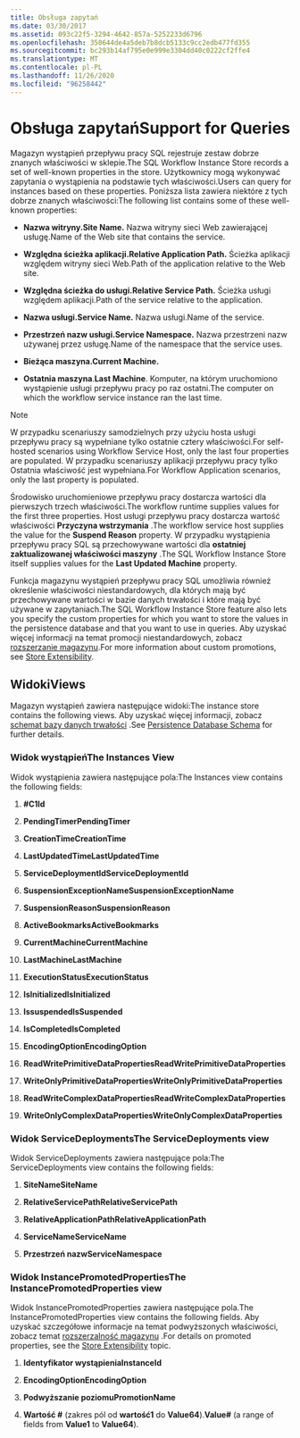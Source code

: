 ```yaml
---
title: Obsługa zapytań
ms.date: 03/30/2017
ms.assetid: 093c22f5-3294-4642-857a-5252233d6796
ms.openlocfilehash: 350644de4a5deb7b8dcb5133c9cc2edb477fd355
ms.sourcegitcommit: bc293b14af795e0e999e3304dd40c0222cf2ffe4
ms.translationtype: MT
ms.contentlocale: pl-PL
ms.lasthandoff: 11/26/2020
ms.locfileid: "96258442"
---
```

# <a name="support-for-queries"></a><span data-ttu-id="00c3a-102">Obsługa zapytań</span><span class="sxs-lookup"><span data-stu-id="00c3a-102">Support for Queries</span></span>

<span data-ttu-id="00c3a-103">Magazyn wystąpień przepływu pracy SQL rejestruje zestaw dobrze znanych właściwości w sklepie.</span><span class="sxs-lookup"><span data-stu-id="00c3a-103">The SQL Workflow Instance Store records a set of well-known properties in the store.</span></span> <span data-ttu-id="00c3a-104">Użytkownicy mogą wykonywać zapytania o wystąpienia na podstawie tych właściwości.</span><span class="sxs-lookup"><span data-stu-id="00c3a-104">Users can query for instances based on these properties.</span></span> <span data-ttu-id="00c3a-105">Poniższa lista zawiera niektóre z tych dobrze znanych właściwości:</span><span class="sxs-lookup"><span data-stu-id="00c3a-105">The following list contains some of these well-known properties:</span></span>  
  
- <span data-ttu-id="00c3a-106">**Nazwa witryny.**</span><span class="sxs-lookup"><span data-stu-id="00c3a-106">**Site Name.**</span></span> <span data-ttu-id="00c3a-107">Nazwa witryny sieci Web zawierającej usługę.</span><span class="sxs-lookup"><span data-stu-id="00c3a-107">Name of the Web site that contains the service.</span></span>  
  
- <span data-ttu-id="00c3a-108">**Względna ścieżka aplikacji.**</span><span class="sxs-lookup"><span data-stu-id="00c3a-108">**Relative Application Path.**</span></span> <span data-ttu-id="00c3a-109">Ścieżka aplikacji względem witryny sieci Web.</span><span class="sxs-lookup"><span data-stu-id="00c3a-109">Path of the application relative to the Web site.</span></span>  
  
- <span data-ttu-id="00c3a-110">**Względna ścieżka do usługi.**</span><span class="sxs-lookup"><span data-stu-id="00c3a-110">**Relative Service Path.**</span></span> <span data-ttu-id="00c3a-111">Ścieżka usługi względem aplikacji.</span><span class="sxs-lookup"><span data-stu-id="00c3a-111">Path of the service relative to the application.</span></span>  
  
- <span data-ttu-id="00c3a-112">**Nazwa usługi.**</span><span class="sxs-lookup"><span data-stu-id="00c3a-112">**Service Name.**</span></span> <span data-ttu-id="00c3a-113">Nazwa usługi.</span><span class="sxs-lookup"><span data-stu-id="00c3a-113">Name of the service.</span></span>  
  
- <span data-ttu-id="00c3a-114">**Przestrzeń nazw usługi.**</span><span class="sxs-lookup"><span data-stu-id="00c3a-114">**Service Namespace.**</span></span> <span data-ttu-id="00c3a-115">Nazwa przestrzeni nazw używanej przez usługę.</span><span class="sxs-lookup"><span data-stu-id="00c3a-115">Name of the namespace that the service uses.</span></span>  
  
- <span data-ttu-id="00c3a-116">**Bieżąca maszyna.**</span><span class="sxs-lookup"><span data-stu-id="00c3a-116">**Current Machine.**</span></span>  
  
- <span data-ttu-id="00c3a-117">**Ostatnia maszyna**.</span><span class="sxs-lookup"><span data-stu-id="00c3a-117">**Last Machine**.</span></span> <span data-ttu-id="00c3a-118">Komputer, na którym uruchomiono wystąpienie usługi przepływu pracy po raz ostatni.</span><span class="sxs-lookup"><span data-stu-id="00c3a-118">The computer on which the workflow service instance ran the last time.</span></span>  
  
> [!NOTE]
> <span data-ttu-id="00c3a-119">W przypadku scenariuszy samodzielnych przy użyciu hosta usługi przepływu pracy są wypełniane tylko ostatnie cztery właściwości.</span><span class="sxs-lookup"><span data-stu-id="00c3a-119">For self-hosted scenarios using Workflow Service Host, only the last four properties are populated.</span></span> <span data-ttu-id="00c3a-120">W przypadku scenariuszy aplikacji przepływu pracy tylko Ostatnia właściwość jest wypełniana.</span><span class="sxs-lookup"><span data-stu-id="00c3a-120">For Workflow Application scenarios, only the last property is populated.</span></span>  
  
 <span data-ttu-id="00c3a-121">Środowisko uruchomieniowe przepływu pracy dostarcza wartości dla pierwszych trzech właściwości.</span><span class="sxs-lookup"><span data-stu-id="00c3a-121">The workflow runtime supplies values for the first three properties.</span></span> <span data-ttu-id="00c3a-122">Host usługi przepływu pracy dostarcza wartość właściwości **Przyczyna wstrzymania** .</span><span class="sxs-lookup"><span data-stu-id="00c3a-122">The workflow service host supplies the value for the **Suspend Reason** property.</span></span> <span data-ttu-id="00c3a-123">W przypadku wystąpienia przepływu pracy SQL są przechowywane wartości dla **ostatniej zaktualizowanej właściwości maszyny** .</span><span class="sxs-lookup"><span data-stu-id="00c3a-123">The SQL Workflow Instance Store itself supplies values for the **Last Updated Machine** property.</span></span>  
  
 <span data-ttu-id="00c3a-124">Funkcja magazynu wystąpień przepływu pracy SQL umożliwia również określenie właściwości niestandardowych, dla których mają być przechowywane wartości w bazie danych trwałości i które mają być używane w zapytaniach.</span><span class="sxs-lookup"><span data-stu-id="00c3a-124">The SQL Workflow Instance Store feature also lets you specify the custom properties for which you want to store the values in the persistence database and that you want to use in queries.</span></span> <span data-ttu-id="00c3a-125">Aby uzyskać więcej informacji na temat promocji niestandardowych, zobacz [rozszerzanie magazynu](store-extensibility.md).</span><span class="sxs-lookup"><span data-stu-id="00c3a-125">For more information about custom promotions, see [Store Extensibility](store-extensibility.md).</span></span>  
  
## <a name="views"></a><span data-ttu-id="00c3a-126">Widoki</span><span class="sxs-lookup"><span data-stu-id="00c3a-126">Views</span></span>  

 <span data-ttu-id="00c3a-127">Magazyn wystąpień zawiera następujące widoki:</span><span class="sxs-lookup"><span data-stu-id="00c3a-127">The instance store contains the following views.</span></span> <span data-ttu-id="00c3a-128">Aby uzyskać więcej informacji, zobacz [schemat bazy danych trwałości](persistence-database-schema.md) .</span><span class="sxs-lookup"><span data-stu-id="00c3a-128">See [Persistence Database Schema](persistence-database-schema.md) for further details.</span></span>  
  
### <a name="the-instances-view"></a><span data-ttu-id="00c3a-129">Widok wystąpień</span><span class="sxs-lookup"><span data-stu-id="00c3a-129">The Instances View</span></span>  

 <span data-ttu-id="00c3a-130">Widok wystąpienia zawiera następujące pola:</span><span class="sxs-lookup"><span data-stu-id="00c3a-130">The Instances view contains the following fields:</span></span>  
  
1. <span data-ttu-id="00c3a-131">**#C1**</span><span class="sxs-lookup"><span data-stu-id="00c3a-131">**Id**</span></span>  
  
2. <span data-ttu-id="00c3a-132">**PendingTimer**</span><span class="sxs-lookup"><span data-stu-id="00c3a-132">**PendingTimer**</span></span>  
  
3. <span data-ttu-id="00c3a-133">**CreationTime**</span><span class="sxs-lookup"><span data-stu-id="00c3a-133">**CreationTime**</span></span>  
  
4. <span data-ttu-id="00c3a-134">**LastUpdatedTime**</span><span class="sxs-lookup"><span data-stu-id="00c3a-134">**LastUpdatedTime**</span></span>  
  
5. <span data-ttu-id="00c3a-135">**ServiceDeploymentId**</span><span class="sxs-lookup"><span data-stu-id="00c3a-135">**ServiceDeploymentId**</span></span>  
  
6. <span data-ttu-id="00c3a-136">**SuspensionExceptionName**</span><span class="sxs-lookup"><span data-stu-id="00c3a-136">**SuspensionExceptionName**</span></span>  
  
7. <span data-ttu-id="00c3a-137">**SuspensionReason**</span><span class="sxs-lookup"><span data-stu-id="00c3a-137">**SuspensionReason**</span></span>  
  
8. <span data-ttu-id="00c3a-138">**ActiveBookmarks**</span><span class="sxs-lookup"><span data-stu-id="00c3a-138">**ActiveBookmarks**</span></span>  
  
9. <span data-ttu-id="00c3a-139">**CurrentMachine**</span><span class="sxs-lookup"><span data-stu-id="00c3a-139">**CurrentMachine**</span></span>  
  
10. <span data-ttu-id="00c3a-140">**LastMachine**</span><span class="sxs-lookup"><span data-stu-id="00c3a-140">**LastMachine**</span></span>  
  
11. <span data-ttu-id="00c3a-141">**ExecutionStatus**</span><span class="sxs-lookup"><span data-stu-id="00c3a-141">**ExecutionStatus**</span></span>  
  
12. <span data-ttu-id="00c3a-142">**IsInitialized**</span><span class="sxs-lookup"><span data-stu-id="00c3a-142">**IsInitialized**</span></span>  
  
13. <span data-ttu-id="00c3a-143">**Issuspended**</span><span class="sxs-lookup"><span data-stu-id="00c3a-143">**IsSuspended**</span></span>  
  
14. <span data-ttu-id="00c3a-144">**IsCompleted**</span><span class="sxs-lookup"><span data-stu-id="00c3a-144">**IsCompleted**</span></span>  
  
15. <span data-ttu-id="00c3a-145">**EncodingOption**</span><span class="sxs-lookup"><span data-stu-id="00c3a-145">**EncodingOption**</span></span>  
  
16. <span data-ttu-id="00c3a-146">**ReadWritePrimitiveDataProperties**</span><span class="sxs-lookup"><span data-stu-id="00c3a-146">**ReadWritePrimitiveDataProperties**</span></span>  
  
17. <span data-ttu-id="00c3a-147">**WriteOnlyPrimitiveDataProperties**</span><span class="sxs-lookup"><span data-stu-id="00c3a-147">**WriteOnlyPrimitiveDataProperties**</span></span>  
  
18. <span data-ttu-id="00c3a-148">**ReadWriteComplexDataProperties**</span><span class="sxs-lookup"><span data-stu-id="00c3a-148">**ReadWriteComplexDataProperties**</span></span>  
  
19. <span data-ttu-id="00c3a-149">**WriteOnlyComplexDataProperties**</span><span class="sxs-lookup"><span data-stu-id="00c3a-149">**WriteOnlyComplexDataProperties**</span></span>  
  
### <a name="the-servicedeployments-view"></a><span data-ttu-id="00c3a-150">Widok ServiceDeployments</span><span class="sxs-lookup"><span data-stu-id="00c3a-150">The ServiceDeployments view</span></span>  

 <span data-ttu-id="00c3a-151">Widok ServiceDeployments zawiera następujące pola:</span><span class="sxs-lookup"><span data-stu-id="00c3a-151">The ServiceDeployments view contains the following fields:</span></span>  
  
1. <span data-ttu-id="00c3a-152">**SiteName**</span><span class="sxs-lookup"><span data-stu-id="00c3a-152">**SiteName**</span></span>  
  
2. <span data-ttu-id="00c3a-153">**RelativeServicePath**</span><span class="sxs-lookup"><span data-stu-id="00c3a-153">**RelativeServicePath**</span></span>  
  
3. <span data-ttu-id="00c3a-154">**RelativeApplicationPath**</span><span class="sxs-lookup"><span data-stu-id="00c3a-154">**RelativeApplicationPath**</span></span>  
  
4. <span data-ttu-id="00c3a-155">**ServiceName**</span><span class="sxs-lookup"><span data-stu-id="00c3a-155">**ServiceName**</span></span>  
  
5. <span data-ttu-id="00c3a-156">**Przestrzeń nazw**</span><span class="sxs-lookup"><span data-stu-id="00c3a-156">**ServiceNamespace**</span></span>  
  
### <a name="the-instancepromotedproperties-view"></a><span data-ttu-id="00c3a-157">Widok InstancePromotedProperties</span><span class="sxs-lookup"><span data-stu-id="00c3a-157">The InstancePromotedProperties view</span></span>  

 <span data-ttu-id="00c3a-158">Widok InstancePromotedProperties zawiera następujące pola.</span><span class="sxs-lookup"><span data-stu-id="00c3a-158">The InstancePromotedProperties view contains the following fields.</span></span> <span data-ttu-id="00c3a-159">Aby uzyskać szczegółowe informacje na temat podwyższonych właściwości, zobacz temat [rozszerzalność magazynu](store-extensibility.md) .</span><span class="sxs-lookup"><span data-stu-id="00c3a-159">For details on promoted properties, see the [Store Extensibility](store-extensibility.md) topic.</span></span>  
  
1. <span data-ttu-id="00c3a-160">**Identyfikator wystąpienia**</span><span class="sxs-lookup"><span data-stu-id="00c3a-160">**InstanceId**</span></span>  
  
2. <span data-ttu-id="00c3a-161">**EncodingOption**</span><span class="sxs-lookup"><span data-stu-id="00c3a-161">**EncodingOption**</span></span>  
  
3. <span data-ttu-id="00c3a-162">**Podwyższanie poziomu**</span><span class="sxs-lookup"><span data-stu-id="00c3a-162">**PromotionName**</span></span>  
  
4. <span data-ttu-id="00c3a-163">**Wartość #** (zakres pól od **wartość1** do **Value64**).</span><span class="sxs-lookup"><span data-stu-id="00c3a-163">**Value#** (a range of fields from **Value1** to **Value64**).</span></span>
